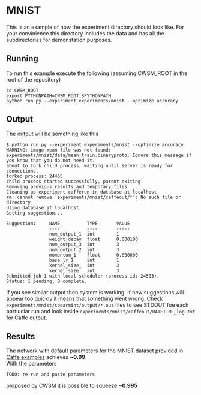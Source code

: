 MNIST
=====

This is an example of how the experiment directory should look like. For your convinience this directory includes the data and has all the subdirectories for demonstation purposes.  

Running
-------

To run this example execute the following (assuming CWSM_ROOT in the root of the repository)
```
cd CWSM_ROOT
export PYTHONPATH=CWSM_ROOT:$PYTHONPATH
python run.py --experiment experiments/mnist --optimize accuracy
```

Output
------

The output will be something like this
```
$ python run.py --experiment experiments/mnist --optimize accuracy
WARNING: image mean file was not found: experiments/mnist/data/mean_train.binaryproto. Ignore this message if you know that you do not need it.
about to fork child process, waiting until server is ready for connections.
forked process: 24465
child process started successfully, parent exiting
Removing previous results and temporary files ...
Cleaning up experiment cafferun in database at localhost
rm: cannot remove `experiments/mnist/caffeout/*': No such file or directory
Using database at localhost.
Getting suggestion...

Suggestion:     NAME          TYPE       VALUE
                ----          ----       -----
                num_output_1  int        1
                weight_decay  float      0.000100
                num_output_3  int        3
                num_output_2  int        3
                momentum_1    float      0.800000
                base_lr_1     int        1
                kernel_size_  int        3
                kernel_size_  int        3
Submitted job 1 with local scheduler (process id: 24503).
Status: 1 pending, 0 complete.
```
If you see similar output then system is working. If new suggestions will appear too quickly it means that something went wrong. Check `experiments/mnist/spearmint/output/*.out` files to see STDOUT foe each partiuclar run and look inside `experiments/mnist/caffeout/DATETIME_log.txt` for Caffe output.

Results
-------
The network with default parameters for the MNIST dataset provided in [Caffe examples](https://github.com/BVLC/caffe/tree/master/examples/mnist) achieves **~0.99**.  
With the parameters
```
TODO: re-run and paste parameters
```
proposed by CWSM it is possible to squeeze **~0.995**
